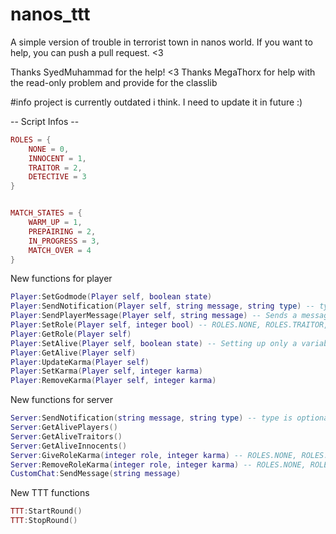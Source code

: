 # nanos_ttt

A simple version of trouble in terrorist town in nanos world.
If you want to help, you can push a pull request. <3

Thanks SyedMuhammad for the help! <3
Thanks MegaThorx for help with the read-only problem and provide for the classlib

#info project is currently outdated i think. I need to update it in future :)

-- Script Infos --
```LUA
ROLES = {
	NONE = 0,
	INNOCENT = 1,
	TRAITOR = 2,
	DETECTIVE = 3
}


MATCH_STATES = {
	WARM_UP = 1,
	PREPAIRING = 2,
	IN_PROGRESS = 3,
	MATCH_OVER = 4
}
```
New functions for player
```LUA
Player:SetGodmode(Player self, boolean state)
Player:SendNotification(Player self, string message, string type) -- type is optional
Player:SendPlayerMessage(Player self, string message) -- Sends a message in the custom chat
Player:SetRole(Player self, integer bool) -- ROLES.NONE, ROLES.TRAITOR, ROLES.INNOCENT, ROLES.DETECTIVE
Player:GetRole(Player self)
Player:SetAlive(Player self, boolean state) -- Setting up only a variable for TTT
Player:GetAlive(Player self)
Player:UpdateKarma(Player self)
Player:SetKarma(Player self, integer karma)
Player:RemoveKarma(Player self, integer karma)
```
New functions for server
```LUA
Server:SendNotification(string message, string type) -- type is optional
Server:GetAlivePlayers()
Server:GetAliveTraitors()
Server:GetAliveInnocents()
Server:GiveRoleKarma(integer role, integer karma) -- ROLES.NONE, ROLES.TRAITOR, ROLES.INNOCENT, ROLES.DETECTIVE
Server:RemoveRoleKarma(integer role, integer karma) -- ROLES.NONE, ROLES.TRAITOR, ROLES.INNOCENT, ROLES.DETECTIVE
CustomChat:SendMessage(string message)
```
New TTT functions
```LUA
TTT:StartRound()
TTT:StopRound()
```
